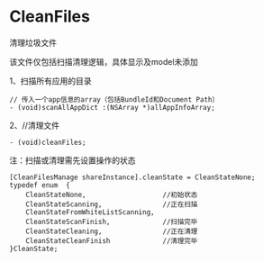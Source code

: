 # CleanFiles
清理垃圾文件

该文件仅包括扫描清理逻辑，具体显示及model未添加

1、扫描所有应用的目录
```objc
// 传入一个app信息的array（包括BundleId和Document Path）
- (void)scanAllAppDict :(NSArray *)allAppInfoArray;
```

2、//清理文件
```objc
- (void)cleanFiles;
```

注：扫描或清理需先设置操作的状态
```objc
[CleanFilesManage shareInstance].cleanState = CleanStateNone;
typedef enum  {
    CleanStateNone,                   //初始状态
    CleanStateScanning,               //正在扫描
    CleanStateFromWhiteListScanning,
    CleanStateScanFinish,             //扫描完毕
    CleanStateCleaning,               //正在清理
    CleanStateCleanFinish             //清理完毕
}CleanState;
```
